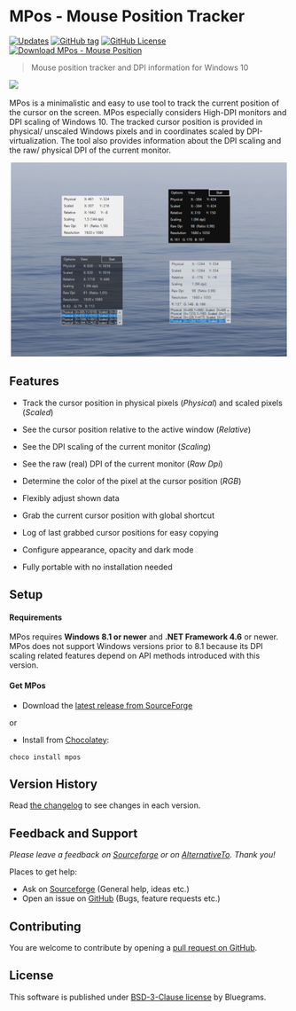 # MPos - Mouse Position Tracker


[![Updates](https://img.shields.io/badge/updates-RSS-ffa500?logo=rss)](https://sourceforge.net/p/mpos/news/feed.rss)
[![GitHub tag](https://img.shields.io/github/tag/bluegrams/mpos.svg)](https://github.com/bluegrams/MPos)
[![GitHub License](https://img.shields.io/github/license/bluegrams/mpos.svg)](https://github.com/bluegrams/MPos/blob/master/LICENSE.txt)
[![Download MPos - Mouse Position](https://img.shields.io/sourceforge/dm/mpos.svg)](https://sourceforge.net/projects/mpos/files/)

> Mouse position tracker and DPI information for Windows 10

[![](https://a.fsdn.com/con/app/sf-download-button)](https://sourceforge.net/projects/mpos/files/)

MPos is a minimalistic and easy to use tool to track the current position of the
cursor on the screen. MPos especially considers High-DPI monitors and DPI scaling
of Windows 10. The tracked cursor position is provided in physical/ unscaled Windows
pixels and in coordinates scaled by DPI-virtualization. The tool also provides information
about the DPI scaling and the raw/ physical DPI of the current monitor.

<p align="center">
<img src="img/mpos_views_small.png" height="350px">
</p>

## Features

- Track the cursor position in physical pixels (*Physical*) and scaled pixels (*Scaled*)

- See the cursor position relative to the active window (*Relative*)

- See the DPI scaling of the current monitor (*Scaling*)

- See the raw (real) DPI of the current monitor (*Raw Dpi*)

- Determine the color of the pixel at the cursor position (*RGB*)

- Flexibly adjust shown data

- Grab the current cursor position with global shortcut

- Log of last grabbed cursor positions for easy copying

- Configure appearance, opacity and dark mode

- Fully portable with no installation needed

## Setup

#### Requirements

MPos requires **Windows 8.1 or newer** and **.NET Framework 4.6** or newer.
MPos does not support Windows versions prior to 8.1 because its DPI scaling
related features depend on API methods introduced with this version.

#### Get MPos

- Download the [latest release from SourceForge](https://sourceforge.net/projects/mpos/files/)

or

- Install from [Chocolatey](https://chocolatey.org):
```
choco install mpos
```

## Version History

Read [the changelog](https://github.com/bluegrams/MPos/blob/master/Changelog.md) to see changes in each version.

## Feedback and Support

_Please leave a feedback on [Sourceforge](https://sourceforge.net/p/mpos/reviews) or on [AlternativeTo](https://alternativeto.net/software/mpos--mouse-position/). Thank you!_

Places to get help:

- Ask on [Sourceforge](https://sourceforge.net/p/mpos/discussion/) (General help, ideas etc.)
- Open an issue on [GitHub](https://github.com/bluegrams/MPos/issues) (Bugs, feature requests etc.)

## Contributing

You are welcome to contribute by opening a [pull request on GitHub](https://github.com/bluegrams/MPos/pulls).

## License

This software is published under [BSD-3-Clause license](LICENSE.txt) by Bluegrams.
